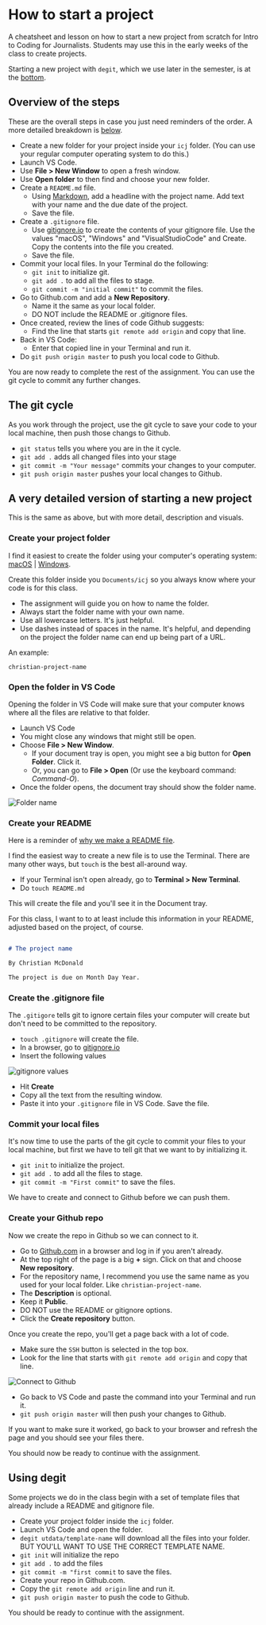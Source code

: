 # How to start a project

A cheatsheet and lesson on how to start a new project from scratch for Intro to Coding for Journalists. Students may use this in the early weeks of the class to create projects.

Starting a new project with `degit`, which we use later in the semester, is at the [bottom](#using-degit).

## Overview of the steps

These are the overall steps in case you just need reminders of the order. A more detailed breakdown is [below](#a-very-detailed-version-of-starting-a-new-project).

- Create a new folder for your project inside your `icj` folder. (You can use your regular computer operating system to do this.)
- Launch VS Code.
- Use **File > New Window** to open a fresh window.
- Use **Open folder** to then find and choose your new folder.
- Create a `README.md` file.
  - Using [Markdown](#create-your-README), add a headline with the project name. Add text with your name and the due date of the project.
  - Save the file.
- Create a `.gitignore` file.
  - Use [gitignore.io](https://www.gitignore.io/) to create the contents of your gitignore file. Use the values "macOS", "Windows" and "VisualStudioCode" and Create. Copy the contents into the file you created.
  - Save the file.
- Commit your local files. In your Terminal do the following:
  - `git init` to initialize git.
  - `git add .` to add all the files to stage.
  - `git commit -m "initial commit"` to commit the files.
- Go to Github.com and add a **New Repository**.
  - Name it the same as your local folder.
  - DO NOT include the README or .gitignore files.
- Once created, review the lines of code Github suggests:
  - Find the line that starts `git remote add origin` and copy that line.
- Back in VS Code:
  - Enter that copied line in your Terminal and run it.
- Do `git push origin master` to push you local code to Github.

You are now ready to complete the rest of the assignment. You can use the git cycle to commit any further changes.

## The git cycle

As you work through the project, use the git cycle to save your code to your local machine, then push those changs to Github.

- `git status` tells you where you are in the it cycle.
- `git add .` adds all changed files into your stage
- `git commit -m "Your message"` commits your changes to your computer.
- `git push origin master` pushes your local changes to Github.

## A very detailed version of starting a new project

This is the same as above, but with more detail, description and visuals.

### Create your project folder

I find it easiest to create the folder using your computer's operating system: [macOS](https://support.apple.com/guide/mac-help/organize-files-using-folders-mh26885/mac) | [Windows](https://www.laptopmag.com/articles/create-new-folder-windows-10).

Create this folder inside you `Documents/icj` so you always know where your code is for this class.

- The assignment will guide you on how to name the folder.
- Always start the folder name with your own name.
- Use all lowercase letters. It's just helpful.
- Use dashes instead of spaces in the name. It's helpful, and depending on the project the folder name can end up being part of a URL.

An example:

`christian-project-name`

### Open the folder in VS Code

Opening the folder in VS Code will make sure that your computer knows where all the files are relative to that folder.

- Launch VS Code
- You might close any windows that might still be open.
- Choose **File > New Window**.
  - If your document tray is open, you might see a big button for **Open Folder**. Click it.
  - Or, you can go to **File > Open** (Or use the keyboard command: _Command-O_).
- Once the folder opens, the document tray should show the folder name.

![Folder name](images/00-folder-open.png)

### Create your README

Here is a reminder of [why we make a README file](https://www.makeareadme.com/).

I find the easiest way to create a new file is to use the Terminal. There are many other ways, but `touch` is the best all-around way.

- If your Terminal isn't open already, go to **Terminal > New Terminal**.
- Do `touch README.md`

This will create the file and you'll see it in the Document tray.

For this class, I want to to at least include this information in your README, adjusted based on the project, of course.

```md

# The project name

By Christian McDonald

The project is due on Month Day Year.
```

### Create the .gitignore file

The `.gitigore` tells git to ignore certain files your computer will create but don't need to be committed to the repository.

- `touch .gitignore` will create the file.
- In a browser, go to [gitignore.io](https://gitignore.io)
- Insert the following values

![gitignore values](images/00-gitignore-values.png)

- Hit **Create**
- Copy all the text from the resulting window.
- Paste it into your `.gitignore` file in VS Code. Save the file.

### Commit your local files

It's now time to use the parts of the git cycle to commit your files to your local machine, but first we have to tell git that we want to by initializing it.

- `git init` to initialize the project.
- `git add .` to add all the files to stage.
- `git commit -m "First commit"` to save the files.

We have to create and connect to Github before we can push them.

### Create your Github repo

Now we create the repo in Github so we can connect to it.

- Go to [Github.com](https://github.com) in a browser and log in if you aren't already.
- At the top right of the page is a big **+** sign. Click on that and choose **New repository**.
- For the repository name, I recommend you use the same name as you used for your local folder. Like `christian-project-name`.
- The **Description** is optional.
- Keep it **Public**.
- DO NOT use the README or gitignore options.
- Click the **Create repository** button.

Once you create the repo, you'll get a page back with a lot of code.

- Make sure the `SSH` button is selected in the top box.
- Look for the line that starts with `git remote add origin` and copy that line.

![Connect to Github](images/00-connect-github.png)

- Go back to VS Code and paste the command into your Terminal and run it.
- `git push origin master` will then push your changes to Github.

If you want to make sure it worked, go back to your browser and refresh the page and you should see your files there.

You should now be ready to continue with the assignment.

## Using degit

Some projects we do in the class begin with a set of template files that already include a README and gitignore file.

- Create your project folder inside the `icj` folder.
- Launch VS Code and open the folder.
- `degit utdata/template-name` will download all the files into your folder. BUT YOU'LL WANT TO USE THE CORRECT TEMPLATE NAME.
- `git init` will initialize the repo
- `git add .` to add the files
- `git commit -m "first commit` to save the files.
- Create your repo in Github.com.
- Copy the `git remote add origin` line and run it.
- `git push origin master` to push the code to Github.

You should be ready to continue with the assignment.
